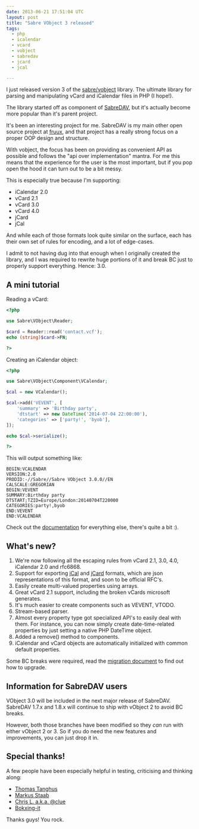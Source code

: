 ```yaml
---
date: 2013-06-21 17:51:04 UTC
layout: post
title: "Sabre VObject 3 released"
tags:
  - php
  - icalendar
  - vcard
  - vobject
  - sabredav
  - jcard
  - jcal

---
```


I just released version 3 of the [sabre/vobject][11] library. The ultimate library
for parsing and manipulating vCard and iCalendar files in PHP (I hope!).

The library started off as component of [SabreDAV][1], but it's actually become
more popular than it's parent project.

It's been an interesting project for me. SabreDAV is my main other open source
project at [fruux][10], and that project has a really strong focus on a proper OOP design and
structure.

With vobject, the focus has been on providing as convenient API as possible
and follows the "api over implementation" mantra. For me this means that the
experience for the user is the most important, but if you pop open the hood
it can turn out to be a bit messy.

This is especially true because I'm supporting:

  * iCalendar 2.0
  * vCard 2.1
  * vCard 3.0
  * vCard 4.0
  * jCard
  * jCal

And while each of those formats look quite similar on the surface, each
has their own set of rules for encoding, and a lot of edge-cases.

I admit to not having dug into that enough when I originally created the
library, and I was required to rewrite huge portions of it and break BC just
to properly support everything. Hence: 3.0.

A mini tutorial
---------------

Reading a vCard:

```php
<?php

use Sabre\VObject\Reader;

$card = Reader::read('contact.vcf');
echo (string)$card->FN;

?>
```

Creating an iCalendar object:

```php
<?php

use Sabre\VObject\Component\VCalendar;

$cal = new VCalendar();

$cal->add('VEVENT', [
    'summary' => 'Birthday party',
    'dtstart' => new DateTime('2014-07-04 22:00:00'),
    'categories' => ['party!', 'byob'],
]);

echo $cal->serialize();

?>
```

This will output something like:

```
BEGIN:VCALENDAR
VERSION:2.0
PRODID:-//Sabre//Sabre VObject 3.0.0//EN
CALSCALE:GREGORIAN
BEGIN:VEVENT
SUMMARY:Birthday party
DTSTART;TZID=Europe/London:20140704T220000
CATEGORIES:party!,byob
END:VEVENT
END:VCALENDAR
```

Check out the [documentation][2] for everything else, there's quite a bit :).

What's new?
-----------

1. We're now following all the escaping rules from vCard 2.1, 3.0, 4.0,
   iCalendar 2.0 and rfc6868.
2. Support for exporting [jCal][3] and [jCard][4] formats, which are json
   representations of this format, and soon to be official RFC's.
2. Easily create multi-valued properties using arrays.
3. Great vCard 2.1 support, including the broken vCards microsoft generates.
4. It's much easier to create components such as VEVENT, VTODO.
4. Stream-based parser.
5. Almost every property type got specialized API's to easily deal with them.
   For instance, you can now simply create date-time-related properties by
   just setting a native PHP DateTime object.
6. Added a remove() method to components.
7. iCalendar and vCard objects are automatically initialized with common
   default properties.

Some BC breaks were required, read the [migration document][5] to find out how
to upgrade.

Information for SabreDAV users
------------------------------

VObject 3.0 will be included in the next major release of SabreDAV. SabreDAV
1.7.x and 1.8.x will continue to ship with vObject 2 to avoid BC breaks.

However, both those branches have been modified so they _can_ run with either
vObject 2 or 3. So if you do need the new features and improvements, you
can just drop it in.

Special thanks!
---------------

A few people have been especially helpful in testing, criticising and thinking
along:

* [Thomas Tanghus][6]
* [Markus Staab][7]
* [Chris L. a.k.a. @clue][8]
* [Bokxing-it][9]

Thanks guys! You rock.

[1]: http://code.google.com/p/sabredav
[2]: https://github.com/fruux/sabre-vobject/blob/master/doc/usage_3.md
[3]: http://tools.ietf.org/html/draft-ietf-jcardcal-jcard-03
[4]: http://tools.ietf.org/html/draft-ietf-jcardcal-jcal-04
[5]: https://github.com/fruux/sabre-vobject/blob/master/doc/MigratingFrom2to3.md
[6]: http://tanghus.net/
[7]: https://github.com/staabm
[8]: https://github.com/clue
[9]: http://www.bokxing-it.nl/
[10]: https://fruux.com/opensource/
[11]: https://github.com/fruux/sabre-vobject
